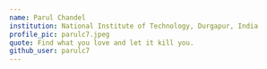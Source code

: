 ```yaml
---
name: Parul Chandel 
institution: National Institute of Technology, Durgapur, India
profile_pic: parulc7.jpeg 
quote: Find what you love and let it kill you. 
github_user: parulc7
---
```

